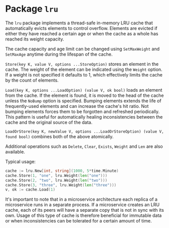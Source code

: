 # Package `lru`

The `lru` package implements a thread-safe in-memory LRU cache that automatically evicts elements to control overflow. Elements are evicted if either they have reached a certain age or when the cache as a whole has reached its weight capacity.

The cache capacity and age limit can be changed using `SetMaxWeight` and `SetMaxAge` anytime during the lifespan of the cache.

`Store(key K, value V, options ...StoreOption)` stores an element in the cache. The weight of the element can be indicated using the `Weight` option. If a weight is not specified it defaults to 1, which effectively limits the cache by the count of elements.

`Load(key K, options ...LoadOption) (value V, ok bool)` loads an element from the cache. If the element is found, it is moved to the head of the cache unless the `NoBump` option is specified. Bumping elements extends the life of frequently-used elements and can increase the cache's hit ratio. Not bumping elements forces them to be forgotten and refreshed periodically. This pattern is useful for automatically healing inconsistencies between the cache and the original source of the data.

`LoadOrStore(key K, newValue V, options ...LoadOrStoreOption) (value V, found bool)` combines both of the above atomically.

Additional operations such as `Delete`, `Clear`, `Exists`, `Weight` and `Len` are also available.

Typical usage:

```go
cache := lru.New[int, string](1000, 5*time.Minute)
cache.Store(1, "one", lru.Weight(len("one")))
cache.Store(2, "two", lru.Weight(len("two")))
cache.Store(3, "three", lru.Weight(len("three")))
v, ok := cache.Load(1)
```

It's important to note that in a microservice architecture each replica of a microservice runs in a separate process. If a microservice creates an LRU cache, each of its peers will have a separate copy that is not in sync with its own. Usage of this type of cache is therefore beneficial for immutable data or when inconsistencies can be tolerated for a certain amount of time.
